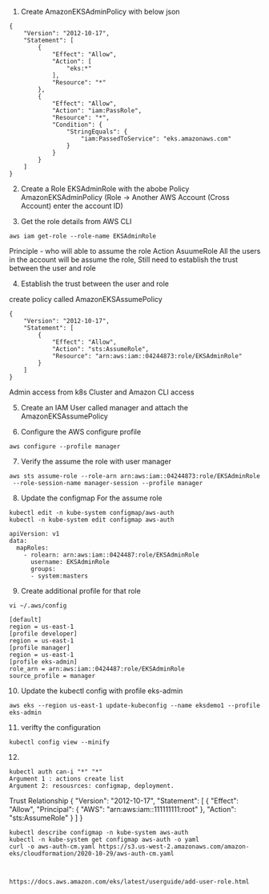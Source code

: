 1. Create AmazonEKSAdminPolicy with below json
```
{
    "Version": "2012-10-17",
    "Statement": [
        {
            "Effect": "Allow",
            "Action": [
                "eks:*"
            ],
            "Resource": "*"
        },
        {
            "Effect": "Allow",
            "Action": "iam:PassRole",
            "Resource": "*",
            "Condition": {
                "StringEquals": {
                    "iam:PassedToService": "eks.amazonaws.com"
                }
            }
        }
    ]
}
```

2. Create a Role EKSAdminRole with the abobe Policy AmazonEKSAdminPolicy 
(Role -> Another AWS Account (Cross Account) enter the account ID)

3. Get the role details from AWS CLI
```
aws iam get-role --role-name EKSAdminRole
```

Principle - who will able to assume the role
Action AsuumeRole
All the users in the account will be assume the role, Still need to establish the trust between the user and role



4. Establish the trust between the user and role

create policy called AmazonEKSAssumePolicy
```
{
    "Version": "2012-10-17",
    "Statement": [
        {
            "Effect": "Allow",
            "Action": "sts:AssumeRole",
            "Resource": "arn:aws:iam::04244873:role/EKSAdminRole"
        }
    ]
}
```
Admin access from k8s Cluster and Amazon CLI access

5. Create an IAM User called manager and attach the AmazonEKSAssumePolicy

6. Configure the AWS configure profile 
```
aws configure --profile manager
```
7. Verify the assume the role with user manager
```
aws sts assume-role --role-arn arn:aws:iam::04244873:role/EKSAdminRole
 --role-session-name manager-session --profile manager
 ```
 
 
8. Update the configmap For the assume role
```
kubectl edit -n kube-system configmap/aws-auth
kubectl -n kube-system edit configmap aws-auth
```
```
apiVersion: v1
data:
  mapRoles:
    - rolearn: arn:aws:iam::0424487:role/EKSAdminRole
      username: EKSAdminRole
      groups:
      - system:masters
```      
9. Create additional profile for that role

```
vi ~/.aws/config

[default]
region = us-east-1
[profile developer]
region = us-east-1
[profile manager]
region = us-east-1
[profile eks-admin]
role_arn = arn:aws:iam::0424487:role/EKSAdminRole
source_profile = manager
```

10. Update the kubectl config with profile eks-admin 
```
aws eks --region us-east-1 update-kubeconfig --name eksdemo1 --profile eks-admin
```

11. verifty the configuration
```
kubectl config view --minify
```

12. 
```
kubectl auth can-i "*" "*"
Argument 1 : actions create list
Argument 2: resousrces: configmap, deployment.
```

Trust Relationship
{
  "Version": "2012-10-17",
  "Statement": [
    {
      "Effect": "Allow",
      "Principal": {
        "AWS": "arn:aws:iam::111111111:root"
      },
      "Action": "sts:AssumeRole"
    }
  ]
}

```
kubectl describe configmap -n kube-system aws-auth
kubectl -n kube-system get configmap aws-auth -o yaml
curl -o aws-auth-cm.yaml https://s3.us-west-2.amazonaws.com/amazon-eks/cloudformation/2020-10-29/aws-auth-cm.yaml



https://docs.aws.amazon.com/eks/latest/userguide/add-user-role.html
```
